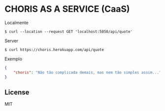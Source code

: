 # CHORIS AS A SERVICE (CaaS)

Localmente
```shell
$ curl --location --request GET 'localhost:5050/api/quote'
```

Server
```shell
$ curl https://choris.herokuapp.com/api/quote
```

Exemplo
```json
{
    "choris": "Não tão complicada demais, mas nem tão simples assim..."
}
```

## License

MIT
